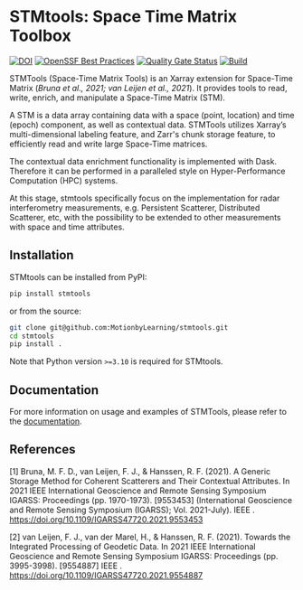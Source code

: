 # STMtools: Space Time Matrix Toolbox

[![DOI](https://zenodo.org/badge/DOI/10.5281/zenodo.7717084.svg)](https://doi.org/10.5281/zenodo.7717084)
[![OpenSSF Best Practices](https://www.bestpractices.dev/projects/8027/badge)](https://www.bestpractices.dev/projects/8027)
[![Quality Gate Status](https://sonarcloud.io/api/project_badges/measure?project=MotionbyLearning_stmtools&metric=alert_status)](https://sonarcloud.io/summary/new_code?id=MotionbyLearning_stmtools)
[![Build](https://github.com/MotionbyLearning/stmtools/actions/workflows/build.yml/badge.svg)](https://github.com/MotionbyLearning/stmtools/actions/workflows/build.yml)

STMTools (Space-Time Matrix Tools) is an Xarray extension for Space-Time Matrix (*Bruna et al., 2021; van Leijen et al., 2021*). It provides tools to read, write, enrich, and manipulate a Space-Time Matrix (STM).

A STM is a data array containing data with a space (point, location) and time (epoch) component, as well as contextual data. STMTools utilizes Xarray’s multi-dimensional labeling feature, and Zarr's chunk storage feature, to efficiently read and write large Space-Time matrices.

The contextual data enrichment functionality is implemented with Dask. Therefore it can be performed in a paralleled style on Hyper-Performance Computation (HPC) systems.

At this stage, stmtools specifically focus on the implementation for radar interferometry measurements, e.g. Persistent Scatterer, Distributed Scatterer, etc, with the possibility to be extended to other measurements with space and time attributes.

## Installation

STMtools can be installed from PyPI:

```sh
pip install stmtools
```

or from the source:

```sh
git clone git@github.com:MotionbyLearning/stmtools.git
cd stmtools
pip install .
```

Note that Python version `>=3.10` is required for STMtools.

## Documentation

For more information on usage and examples of STMTools, please refer to the [documentation](https://motionbylearning.github.io/stmtools/).

## References
[1] Bruna, M. F. D., van Leijen, F. J., & Hanssen, R. F. (2021). A Generic Storage Method for Coherent Scatterers and Their Contextual Attributes. In 2021 IEEE International Geoscience and Remote Sensing Symposium IGARSS: Proceedings (pp. 1970-1973). [9553453] (International Geoscience and Remote Sensing Symposium (IGARSS); Vol. 2021-July). IEEE . https://doi.org/10.1109/IGARSS47720.2021.9553453

[2] van Leijen, F. J., van der Marel, H., & Hanssen, R. F. (2021). Towards the Integrated Processing of Geodetic Data. In 2021 IEEE International Geoscience and Remote Sensing Symposium IGARSS: Proceedings (pp. 3995-3998). [9554887] IEEE . https://doi.org/10.1109/IGARSS47720.2021.9554887